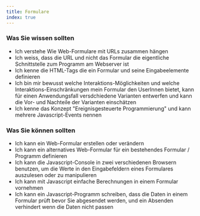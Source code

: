 ```yaml
--- 
title: Formulare
index: true
---
```


### Was Sie wissen sollten

* Ich verstehe Wie Web-Formulare mit URLs zusammen hängen
* Ich weiss, dass die URL und nicht das Formular die eigentliche Schnittstelle zum Programm am Webserver ist
* Ich kenne die  HTML-Tags die ein Formular und seine Eingabeelemente definieren
* Ich bin mir bewusst welche Interaktions-Möglichkeiten und welche Interaktions-Einschränkungen mein Formular den UserInnen bietet, kann für einen Anwendungsfall versdchiedene Varianten entwerfen und kann die Vor- und Nachteile der Varianten einschätzen
* Ich kenne das Konzept "Ereignisgesteuerte Programmierung" und kann mehrere Javascript-Events nennen

### Was Sie können sollten
* Ich kann ein Web-Formular erstellen oder verändern
* Ich kann ein alternatives Web-Formular für ein bestehendes Formular / Programm definieren
* Ich kann die Javascript-Console in zwei verschiedenen Browsern benutzen, um die Werte in den Eingabefeldern eines Formulares auszulesen oder zu manipulieren
* Ich kann mit Javascript einfache Berechnungen in einem Formular vornehmen
* Ich kann ein Javascript-Programm schreiben, dass die Daten in einem Formular prüft bevor Sie abgesendet werden, und ein Absenden verhindert wenn die Daten nicht passen

